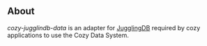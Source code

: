 ## About

*cozy-jugglindb-data* is an adapter for
[JugglingDB](https://github.com/1602/jugglingdb "JugglingDB") required by
cozy applications to use the Cozy Data System.


